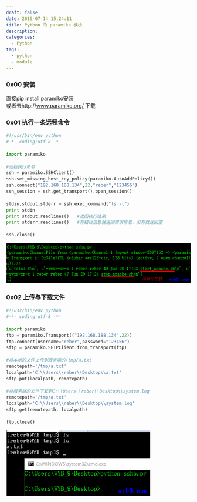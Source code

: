 ```yaml
---
draft: false
date: 2016-07-14 15:24:11
title: Python 的 paramiko 模块
description: 
categories:
  - Python
tags:
  - python
  - module
---
```


### 0x00 安装
直接pip install paramiko安装  
或者去http://www.paramiko.org/ 下载

### 0x01 执行一条远程命令
```python
#!/usr/bin/env python
#-*- coding:utf-8 -*-

import paramiko

#远程执行命令
ssh = paramiko.SSHClient()
ssh.set_missing_host_key_policy(paramiko.AutoAddPolicy())
ssh.connect("192.168.188.134",22,"reber","123456")
ssh_session = ssh.get_transport().open_session()

stdin,stdout,stderr = ssh.exec_command("ls -l")
print stdin
print stdout.readlines()   #返回执行结果
print stderr.readlines()   #有错误信息就返回错误信息，没有就返回空

ssh.close()
```
![paramiko远程ssh后执行一条命令](/img/post/paramiko_ssh_one_command.png)

### 0x02 上传与下载文件
```python
#!/usr/bin/env python
#-*- coding:utf-8 -*-

import paramiko
ftp = paramiko.Transport(("192.168.188.134",22))
ftp.connect(username="reber",password="123456")
sftp = paramiko.SFTPClient.from_transport(ftp)

#将本地的文件上传到服务端的/tmp/a.txt
remotepath='/tmp/a.txt'
localpath='C:\\Users\\reber\\Desktop\\a.txt'
sftp.put(localpath, remotepath)

#将服务端的文件下载到C:\\Users\\reber\\Desktop\\system.log
remotepath='/tmp/a.txt'
localpath='C:\\Users\\reber\\Desktop\\system.log'
sftp.get(remotepath, localpath)

ftp.close()
```
![paramiko上传文件](/img/post/paramiko_put_file.png)

